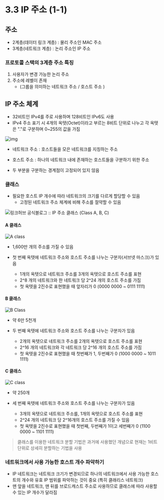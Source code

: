 # 3.3 IP 주소 (1-1)

## 주소

- 2계층(데이터 링크 계층) : 물리 주소인 MAC 주소
- 3계층(네트워크 계층) : 논리 주소인 IP 주소



### 프로토콜 스택의 3계층 주소 특징

1. 사용자가 변경 가능한 논리 주소
2. 주소에 레벨이 존재
   - (그룹을 의미하는 네트워크 주소 / 호스트 주소 )



## IP 주소 체계

- 32비트인 IPv4를 주로 사용하며 128비트인 IPv6도 사용
- IPv4 주소 표기 시 4개의 옥텟(Octet)이라고 부르는 8비트 단위로 나누고 각 옥텟은 "."로 구분하며 0~255의 값을 가짐

![img](https://blog.kakaocdn.net/dn/eHPRvW/btq0JxKQ58a/Fcd1FEvXW6F8GkIHudTIw1/img.png)

- 네트워크 주소 : 호스트들을 모은 네트워크를 지칭하는 주소
- 호스트 주소 : 하나의 네트워크 내에 존재하는 호스트들을 구분하기 위한 주소

- 두 부분을 구분하는 경계점이 고정되어 있지 않음



### 클래스

- 필요한 호스트 IP 개수에 따라 네트워크의 크기를 다르게 할당할 수 있음
  - 고정된 네트워크 주소 체계에 비해 주소를 절약할 수 있음

![링크허브 공식블로그 :: IP 주소 클래스 (Class A, B, C)](https://t1.daumcdn.net/cfile/tistory/99BDB8505BAD9CF70D)



#### A 클래스

![A class](https://blog.kakaocdn.net/dn/bsums0/btrc1vfNOTI/UKrkCPEAAkGjllzU3nybXk/img.png)

- 1,600만 개의 주소를 가질 수 있음

- 첫 번째 옥텟에 네트워크 주소와 호스트 주소를 나누는 구분자(서브넷 마스크)가 있음
  - 1개의 옥텟으로 네트워크 주소를 3개의 옥텟으로 호스트 주소를 표현
  -  2^8 개의 네트워크와 한 네트워크 당 2^24 개의 호스트 주소를 가짐
  - 첫 옥텟을 2진수로 표현했을 때 앞자리가 0 (0000 0000 ~ 0111 1111)



#### B 클래스 

![B Class](https://blog.kakaocdn.net/dn/bXFrxc/btrcOkfEF4l/qDEl6TDuhwBeJlKFFJ3sEK/img.png)

- 약 6만 5천개

- 두 번째 옥텟에 네트워크 주소와 호스트 주소를 나누는 구분자가 있음
  -  2개의 옥텟으로 네트워크 주소를 2개의 옥텟으로 호스트 주소를 표현
  - 2^16 개의 네트워크와 각 네트워크 당 2^16 개의 호스트 주소를 가짐
  - 첫 옥텟을 2진수로 표현했을 때 첫번째가 1, 두번째가 0 (1000 0000 ~ 1011 1111)



#### C 클래스

![C class](https://blog.kakaocdn.net/dn/bait5Z/btrc1TgxMgP/9AESFpdv7oV5lAA2G4KX0K/img.png)

- 약 250개

- 세 번째 옥텟에 네트워크 주소와 호스트 주소를 나누는 구분자가 있음
  -  3개의 옥텟으로 네트워크 주소를, 1개의 옥텟으로 호스트 주소를 표현
  - 2^24 개의 네트워크 당 2^16개의 호스트 주소를 가질 수 있음
  - 첫 옥텟을 2진수로 표현했을 때 첫번째, 두번째가 1이고 세번째가 0 (1100 0000 ~ 1101 1111)



> 클래스를 이용한 네트워크 분할 기법은 과거에 사용했던 개념으로 현재는 1비트 단위로 상세히 분할하는 기법을 사용



### 네트워크에서 사용 가능한 호스트 개수 파악하기

- IP 네트워크는 네트워크 크기가 변경되므로 하나의 네트워크에서 사용 가능한 호스트의 개수와 유효 IP 범위를 파악하는 것이 중요 (특히 클래리스 네트워크)
- 맨 앞을 네트워크, 맨 뒤를 브로드캐스트 주소로 사용하므로 클래스에 따라 사용할 수 있는 IP 개수가 달라짐

